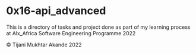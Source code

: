 # 0x16-api_advanced

This is a directory of tasks and project done as part of my learning process at Alx_Africa Software Engineering Programme 2022

© Tijani Mukhtar Akande 2022

